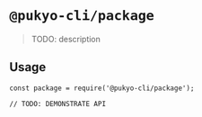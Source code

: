 # `@pukyo-cli/package`

> TODO: description

## Usage

```
const package = require('@pukyo-cli/package');

// TODO: DEMONSTRATE API
```
